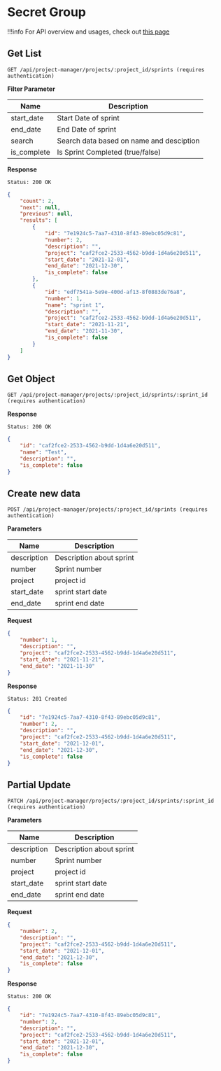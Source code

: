 # Secret Group

!!!info
    For API overview and usages, check out [this page](0-overview.md)

## Get List

```
GET /api/project-manager/projects/:project_id/sprints (requires authentication)
```

**Filter Parameter**

Name     | Description
---------|-------------------------------------
start_date | Start Date of sprint
end_date | End Date of sprint
search | Search data based on name and desciption
is_complete | Is Sprint Completed (true/false)


**Response**
```
Status: 200 OK
```
```json
{
    "count": 2,
    "next": null,
    "previous": null,
    "results": [
        {
            "id": "7e1924c5-7aa7-4310-8f43-89ebc05d9c81",
            "number": 2,
            "description": "",
            "project": "caf2fce2-2533-4562-b9dd-1d4a6e20d511",
            "start_date": "2021-12-01",
            "end_date": "2021-12-30",
            "is_complete": false
        },
        {
            "id": "edf7541a-5e9e-400d-af13-8f0883de76a8",
            "number": 1,
            "name": "sprint 1",
            "description": "",
            "project": "caf2fce2-2533-4562-b9dd-1d4a6e20d511",
            "start_date": "2021-11-21",
            "end_date": "2021-11-30",
            "is_complete": false
        }
    ]
}
```

## Get Object

```
GET /api/project-manager/projects/:project_id/sprints/:sprint_id (requires authentication)
```

**Response**
```
Status: 200 OK
```
```json
{
    "id": "caf2fce2-2533-4562-b9dd-1d4a6e20d511",
    "name": "Test",
    "description": "",
    "is_complete": false
}
```


## Create new data

```
POST /api/project-manager/projects/:project_id/sprints (requires authentication)
```

**Parameters**

Name     | Description
---------|-------------------------------------
description | Description about sprint
number | Sprint number
project | project id
start_date | sprint start date
end_date | sprint end date

**Request**
```json
{
    "number": 1,
    "description": "",
    "project": "caf2fce2-2533-4562-b9dd-1d4a6e20d511",
    "start_date": "2021-11-21",
    "end_date": "2021-11-30"
}
```

**Response**
```
Status: 201 Created
```
```json
{
    "id": "7e1924c5-7aa7-4310-8f43-89ebc05d9c81",
    "number": 2,
    "description": "",
    "project": "caf2fce2-2533-4562-b9dd-1d4a6e20d511",
    "start_date": "2021-12-01",
    "end_date": "2021-12-30",
    "is_complete": false
}
```


## Partial Update

```
PATCH /api/project-manager/projects/:project_id/sprints/:sprint_id (requires authentication)
```

**Parameters**

Name     | Description
---------|-------------------------------------
description | Description about sprint
number | Sprint number
project | project id
start_date | sprint start date
end_date | sprint end date

**Request**
```json
{
    "number": 2,
    "description": "",
    "project": "caf2fce2-2533-4562-b9dd-1d4a6e20d511",
    "start_date": "2021-12-01",
    "end_date": "2021-12-30",
    "is_complete": false
}
```

**Response**
```
Status: 200 OK
```
```json
{
    "id": "7e1924c5-7aa7-4310-8f43-89ebc05d9c81",
    "number": 2,
    "description": "",
    "project": "caf2fce2-2533-4562-b9dd-1d4a6e20d511",
    "start_date": "2021-12-01",
    "end_date": "2021-12-30",
    "is_complete": false
}
```
